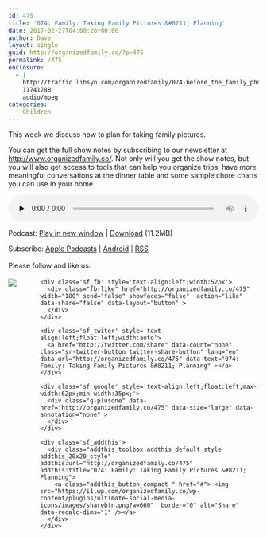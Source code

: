 ```yaml
---
id: 475
title: '074: Family: Taking Family Pictures &#8211; Planning'
date: 2017-02-27T04:00:28+00:00
author: Dave
layout: single
guid: http://organizedfamily.co/?p=475
permalink: /475
enclosure:
  - |
    http://traffic.libsyn.com/organizedfamily/074-before_the_family_photo.mp3
    11741788
    audio/mpeg
categories:
  - Children
---
```

This week we discuss how to plan for taking family pictures.

You can get the full show notes by subscribing to our newsletter at <http://www.organizedfamily.co/>. Not only will you get the show notes, but you will also get access to tools that can help you organize trips, have more meaningful conversations at the dinner table and some sample chore charts you can use in your home.

<div class="powerpress_player" id="powerpress_player_5395">
  <audio class="wp-audio-shortcode" id="audio-475-75" preload="none" style="width: 100%;" controls="controls"><source type="audio/mpeg" src="http://traffic.libsyn.com/organizedfamily/074-before_the_family_photo.mp3?_=75" /><a href="http://traffic.libsyn.com/organizedfamily/074-before_the_family_photo.mp3">http://traffic.libsyn.com/organizedfamily/074-before_the_family_photo.mp3</a></audio>
</div>

<p class="powerpress_links powerpress_links_mp3">
  Podcast: <a href="http://traffic.libsyn.com/organizedfamily/074-before_the_family_photo.mp3" class="powerpress_link_pinw" target="_blank" title="Play in new window" onclick="return powerpress_pinw('http://organizedfamily.co/?powerpress_pinw=475-podcast');" rel="nofollow">Play in new window</a> | <a href="http://traffic.libsyn.com/organizedfamily/074-before_the_family_photo.mp3" class="powerpress_link_d" title="Download" rel="nofollow" download="074-before_the_family_photo.mp3">Download</a> (11.2MB)
</p>

<p class="powerpress_links powerpress_subscribe_links">
  Subscribe: <a href="https://itunes.apple.com/us/podcast/organized-family/id1047979605?mt=2&ls=1#episodeGuid=http%3A%2F%2Forganizedfamily.co%2F%3Fp%3D475" class="powerpress_link_subscribe powerpress_link_subscribe_itunes" title="Subscribe on Apple Podcasts" rel="nofollow">Apple Podcasts</a> | <a href="http://subscribeonandroid.com/organizedfamily.co/feed/podcast" class="powerpress_link_subscribe powerpress_link_subscribe_android" title="Subscribe on Android" rel="nofollow">Android</a> | <a href="http://organizedfamily.co/feed/podcast" class="powerpress_link_subscribe powerpress_link_subscribe_rss" title="Subscribe via RSS" rel="nofollow">RSS</a>
</p>

<div class='sfsi_Sicons' style='width: 100%; display: inline-block; vertical-align: middle; text-align:left'>
  <div style='margin:0px 8px 0px 0px; line-height: 24px'>
    <span>Please follow and like us:</span>
  </div>
  
  <div class='sfsi_socialwpr'>
    <div class='sf_subscrbe' style='text-align:left;float:left;width:64px'>
      <a href="http://www.specificfeeds.com/widget/emailsubscribe/MTc5ODgx/OA==/" target="_blank"><img src="https://i2.wp.com/organizedfamily.co/wp-content/plugins/ultimate-social-media-icons/images/follow_subscribe.png?w=660" data-recalc-dims="1" /></a>
    </div>
    
    <div class='sf_fb' style='text-align:left;width:52px'>
      <div class="fb-like" href="http://organizedfamily.co/475" width="180" send="false" showfaces="false"  action="like" data-share="false" data-layout="button" >
      </div>
    </div>
    
    <div class='sf_twiter' style='text-align:left;float:left;width:auto'>
      <a href="http://twitter.com/share" data-count="none" class="sr-twitter-button twitter-share-button" lang="en" data-url="http://organizedfamily.co/475" data-text="074: Family: Taking Family Pictures &#8211; Planning" ></a>
    </div>
    
    <div class='sf_google' style='text-align:left;float:left;max-width:62px;min-width:35px;'>
      <div class="g-plusone" data-href="http://organizedfamily.co/475" data-size="large" data-annotation="none" >
      </div>
    </div>
    
    <div class='sf_addthis'>
      <div class="addthis_toolbox addthis_default_style addthis_20x20_style" addthis:url="http://organizedfamily.co/475" addthis:title="074: Family: Taking Family Pictures &#8211; Planning">
        <a class="addthis_button_compact " href="#"> <img src="https://i1.wp.com/organizedfamily.co/wp-content/plugins/ultimate-social-media-icons/images/sharebtn.png?w=660"  border="0" alt="Share" data-recalc-dims="1" /></a>
      </div>
    </div>
  </div>
</div>